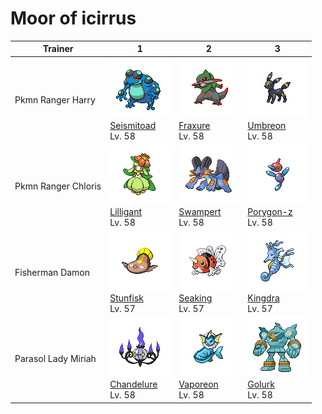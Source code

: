 # Moor of icirrus

| Trainer             | 1                                                                                                     | 2                                                                                                 | 3                                                                                                   |
| ------------------- | ----------------------------------------------------------------------------------------------------- | ------------------------------------------------------------------------------------------------- | --------------------------------------------------------------------------------------------------- |
| Pkmn Ranger Harry   | ![seismitoad](../../img/pokemon/537.png) <br/>[Seismitoad](/blaze-black-wiki/pokemon/537) <br/>Lv. 58 | ![fraxure](../../img/pokemon/611.png) <br/>[Fraxure](/blaze-black-wiki/pokemon/611) <br/>Lv. 58   | ![umbreon](../../img/pokemon/197.png) <br/>[Umbreon](/blaze-black-wiki/pokemon/197) <br/>Lv. 58     |
| Pkmn Ranger Chloris | ![lilligant](../../img/pokemon/549.png) <br/>[Lilligant](/blaze-black-wiki/pokemon/549) <br/>Lv. 58   | ![swampert](../../img/pokemon/260.png) <br/>[Swampert](/blaze-black-wiki/pokemon/260) <br/>Lv. 58 | ![porygon-z](../../img/pokemon/474.png) <br/>[Porygon-z](/blaze-black-wiki/pokemon/474) <br/>Lv. 58 |
| Fisherman Damon     | ![stunfisk](../../img/pokemon/618.png) <br/>[Stunfisk](/blaze-black-wiki/pokemon/618) <br/>Lv. 57     | ![seaking](../../img/pokemon/119.png) <br/>[Seaking](/blaze-black-wiki/pokemon/119) <br/>Lv. 57   | ![kingdra](../../img/pokemon/230.png) <br/>[Kingdra](/blaze-black-wiki/pokemon/230) <br/>Lv. 57     |
| Parasol Lady Miriah | ![chandelure](../../img/pokemon/609.png) <br/>[Chandelure](/blaze-black-wiki/pokemon/609) <br/>Lv. 58 | ![vaporeon](../../img/pokemon/134.png) <br/>[Vaporeon](/blaze-black-wiki/pokemon/134) <br/>Lv. 58 | ![golurk](../../img/pokemon/623.png) <br/>[Golurk](/blaze-black-wiki/pokemon/623) <br/>Lv. 58       |